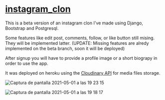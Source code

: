# [instagram_clon](https://instagram-clon-jodaviro.herokuapp.com/)


This is a beta version of an instagram clon I've made using Django, Bootstrap and Postgresql.

Some features like edit post, comments, follow, or like button still mising. They will be implemented latter. 
(UPDATE: Missing features are alredy implemented on the beta branch, soon it will be deployed)

After signup you will have to provide a profile image or a short biograpy in order to use the app.

It was deployed on heroku using the [Cloudinary API](https://elements.heroku.com/addons/cloudinary)  for media files storage.
 

![Captura de pantalla 2021-05-01 a las 19 23 15](https://user-images.githubusercontent.com/31089339/116790477-a096ba80-aab4-11eb-9eed-3ad4197b70e9.png)

![Captura de pantalla 2021-05-01 a las 19 18 17](https://user-images.githubusercontent.com/31089339/116790486-abe9e600-aab4-11eb-876d-1fa2ebb0d662.png)
